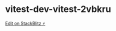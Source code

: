 # vitest-dev-vitest-2vbkru

[Edit on StackBlitz ⚡️](https://stackblitz.com/edit/vitest-dev-vitest-2vbkru)
